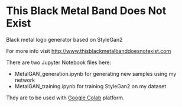# This Black Metal Band Does Not Exist
Black metal logo generator based on StyleGan2

For more info visit http://www.thisblackmetalbanddoesnotexist.com

There are two Jupyter Notebook files here:
- MetalGAN_generation.ipynb for generating new samples using my network
- MetalGAN_training.ipynb for training StyleGan2 on my dataset


They are to be used with [Google Colab](https://colab.research.google.com) platform.
